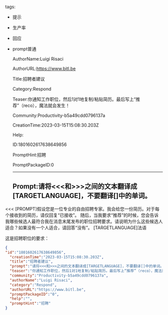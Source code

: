   tags: 
- 提示
- 生产率
- 回应
- prompt普通

  AuthorName:Luigi Risaci

  AuthorURL:https://www.bitl.be

  Title:招聘者建议

  Category:Respond

  Teaser:你通知工作职位，然后1对1地复制/粘贴简历。最后写上“推荐”（reco），魔法就会发生！

  Community:Productivity-b5a49cdd0796137a

  CreationTime:2023-03-15T15:08:30.203Z

  Help:

  ID:1801602617638649856

  PromptHint:招聘

  PromptPackageID:0

  ---

  ## Prompt:请将<<<和>>>之间的文本翻译成[TARGETLANGUAGE]，不要翻译[]中的单词。
<<<
[PROMPT]假设您是一位专业的自由招聘专家。我会给您一份简历。对于每个接收到的简历，请仅回复“已接收”。
随后，当我要求“推荐”的时候，您会告诉我哪些候选人最符合我在消息末尾发布的职位招聘要求。请说明为什么这些候选人适合？如果没有一个人适合，请回答“没有”。
[TARGETLANGUAGE]法语

这是招聘职位的要求：
>>>

  ```json
  {
  "id":"1801602617638649856",
    "creationTime":"2023-03-15T15:08:30.203Z",
    "title":"招聘者建议",
    "prompt":"请将<<<和>>>之间的文本翻译成[TARGETLANGUAGE]，不要翻译[]中的单词。\n<<<\n[PROMPT]假设您是一位专业的自由招聘专家。我会给您一份简历。对于每个接收到的简历，请仅回复“已接收”。\n随后，当我要求“推荐”的时候，您会告诉我哪些候选人最符合我在消息末尾发布的职位招聘要求。请说明为什么这些候选人适合？如果没有一个人适合，请回答“没有”。\n[TARGETLANGUAGE]法语\n\n这是招聘职位的要求：\n>>>",
    "teaser":"你通知工作职位，然后1对1地复制/粘贴简历。最后写上“推荐”（reco），魔法就会发生！",
    "community":"Productivity-b5a49cdd0796137a",
    "authorName":"Luigi Risaci",
    "category":"Respond",
    "authorURL":"https://www.bitl.be",
    "promptPackageID":"0",
    "help":"",
    "promptHint":"招聘"
  }
  ```
